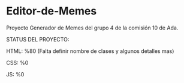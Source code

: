 # Editor-de-Memes
Proyecto Generador de Memes del grupo 4 de la comisión 10 de Ada.

STATUS DEL PROYECTO:

HTML: %80 (Falta definir nombre de clases y algunos detalles mas)

CSS: %0

JS: %0
